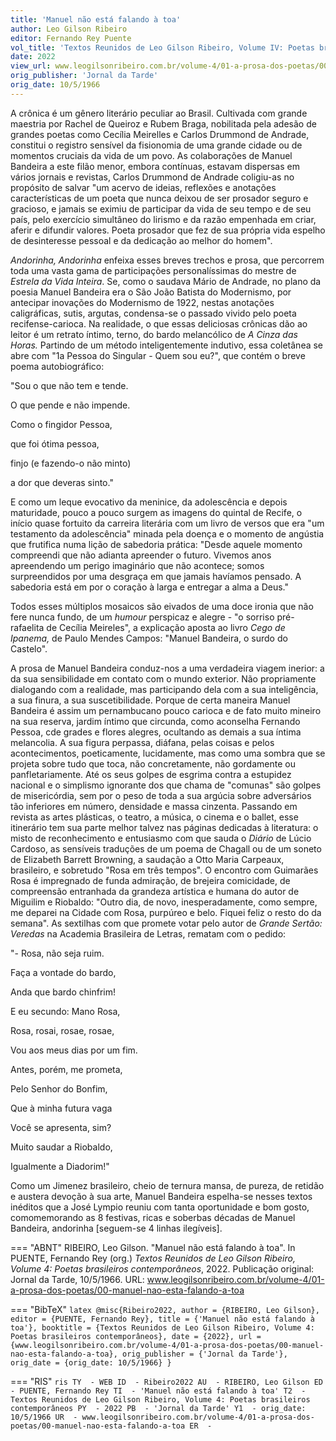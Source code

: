 ```yaml
---
title: 'Manuel não está falando à toa'
author: Leo Gilson Ribeiro
editor: Fernando Rey Puente
vol_title: 'Textos Reunidos de Leo Gilson Ribeiro, Volume IV: Poetas brasileiros contemporâneos'
date: 2022
view_url: www.leogilsonribeiro.com.br/volume-4/01-a-prosa-dos-poetas/00-manuel-nao-esta-falando-a-toa
orig_publisher: 'Jornal da Tarde'
orig_date: 10/5/1966
---
```


A crônica é um gênero literário peculiar ao Brasil. Cultivada com grande maestria por Rachel de Queiroz e Rubem Braga, nobilitada pela adesão de grandes poetas como Cecília Meirelles e Carlos Drummond de Andrade, constitui o registro sensível da fisionomia de uma grande cidade ou de momentos cruciais da vida de um povo. As colaborações de Manuel Bandeira a este filão menor, embora contínuas, estavam dispersas em vários jornais e revistas, Carlos Drummond de Andrade coligiu-as no propósito de salvar "um acervo de ideias, reflexões e anotações características de um poeta que nunca deixou de ser prosador seguro e gracioso, e jamais se eximiu de participar da vida de seu tempo e de seu país, pelo exercício simultâneo do lirismo e da razão empenhada em criar, aferir e difundir valores. Poeta prosador que fez de sua própria vida espelho de desinteresse pessoal e da dedicação ao melhor do homem".

*Andorinha, Andorinha* enfeixa esses breves trechos e prosa, que percorrem toda uma vasta gama de participações personalíssimas do mestre de *Estrela da Vida Inteira*. Se, como o saudava Mário de Andrade, no plano da poesia Manuel Bandeira era o São João Batista do Modernismo, por antecipar inovações do Modernismo de 1922, nestas anotações caligráficas, sutis, argutas, condensa-se o passado vivido pelo poeta recifense-carioca. Na realidade, o que essas deliciosas crônicas dão ao leitor é um retrato íntimo, terno, do bardo melancólico de *A Cinza das Horas.* Partindo de um método inteligentemente indutivo, essa coletânea se abre com "1a Pessoa do Singular - Quem sou eu?", que contém o breve poema autobiográfico:

"Sou o que não tem e tende.

O que pende e não impende.

Como o fingidor Pessoa,

que foi ótima pessoa,

finjo (e fazendo-o não minto)

a dor que deveras sinto."

E como um leque evocativo da meninice, da adolescência e depois maturidade, pouco a pouco surgem as imagens do quintal de Recife, o início quase fortuito da carreira literária com um livro de versos que era "um testamento da adolescência" minada pela doença e o momento de angústia que frutifica numa lição de sabedoria prática: "Desde aquele momento compreendi que não adianta apreender o futuro. Vivemos anos apreendendo um perigo imaginário que não acontece; somos surpreendidos por uma desgraça em que jamais havíamos pensado. A sabedoria está em por o coração à larga e entregar a alma a Deus."

Todos esses múltiplos mosaicos são eivados de uma doce ironia que não fere nunca fundo, de um *humour* perspicaz e alegre - "o sorriso pré-rafaelita de Cecília Meireles", a explicação aposta ao livro *Cego de Ipanema,* de Paulo Mendes Campos: "Manuel Bandeira, o surdo do Castelo".

A prosa de Manuel Bandeira conduz-nos a uma verdadeira viagem inerior: a da sua sensibilidade em contato com o mundo exterior. Não propriamente dialogando com a realidade, mas participando dela com a sua inteligência, a sua finura, a sua suscetibilidade. Porque de certa maneira Manuel Bandeira é assim um pernambucano pouco carioca e de fato muito mineiro na sua reserva, jardim íntimo que circunda, como aconselha Fernando Pessoa, cde grades e flores alegres, ocultando as demais a sua íntima melancolia. A sua figura perpassa, diáfana, pelas coisas e pelos acontecimentos, poeticamente, lucidamente, mas como uma sombra que se projeta sobre tudo que toca, não concretamente, não gordamente ou panfletariamente. Até os seus golpes de esgrima contra a estupidez nacional e o simplismo ignorante dos que chama de "comunas" são golpes de misericórdia, sem por o peso de toda a sua argúcia sobre adversários tão inferiores em número, densidade e massa cinzenta. Passando em revista as artes plásticas, o teatro, a música, o cinema e o ballet, esse itinerário tem sua parte melhor talvez nas páginas dedicadas à literatura: o misto de reconhecimento e entusiasmo com que sauda o *Diário* de Lúcio Cardoso, as sensíveis traduções de um poema de Chagall ou de um soneto de Elizabeth Barrett Browning, a saudação a Otto Maria Carpeaux, brasileiro, e sobretudo "Rosa em três tempos". O encontro com Guimarães Rosa é impregnado de funda admiração, de brejeira comicidade, de compreensão entranhada da grandeza artística e humana do autor de Miguilim e Riobaldo: "Outro dia, de novo, inesperadamente, como sempre, me deparei na Cidade com Rosa, purpúreo e belo. Fiquei feliz o resto do da semana". As sextilhas com que promete votar pelo autor de *Grande Sertão: Veredas* na Academia Brasileira de Letras, rematam com o pedido:

"- Rosa, não seja ruim.

Faça a vontade do bardo,

Anda que bardo chinfrim!

E eu secundo: Mano Rosa,

Rosa, rosai, rosae, rosae,

Vou aos meus dias por um fim.

Antes, porém, me prometa,

Pelo Senhor do Bonfim,

Que à minha futura vaga

Você se apresenta, sim?

Muito saudar a Riobaldo,

Igualmente a Diadorim!"

Como um Jimenez brasileiro, cheio de ternura mansa, de pureza, de retidão e austera devoção à sua arte, Manuel Bandeira espelha-se nesses textos inéditos que a José Lympio reuniu com tanta oportunidade e bom gosto, comomemorando as 8 festivas, ricas e soberbas décadas de Manuel Bandeira, andorinha \[seguem-se 4 linhas ilegíveis\].


=== "ABNT"
    RIBEIRO, Leo Gilson. "Manuel não está falando à toa". In PUENTE, Fernando Rey (org.) <em>Textos Reunidos de Leo Gilson Ribeiro, Volume 4: Poetas brasileiros contemporâneos</em>, 2022. Publicação original: Jornal da Tarde, 10/5/1966. URL: <a href="yml_view_url">www.leogilsonribeiro.com.br/volume-4/01-a-prosa-dos-poetas/00-manuel-nao-esta-falando-a-toa</a>

=== "BibTeX"
    ```latex
    @misc{Ribeiro2022,
    author = {RIBEIRO, Leo Gilson},
    editor = {PUENTE, Fernando Rey},
    title = {'Manuel não está falando à toa'},
    booktitle = {Textos Reunidos de Leo Gilson Ribeiro, Volume 4: Poetas brasileiros contemporâneos},
    date = {2022},
    url = {www.leogilsonribeiro.com.br/volume-4/01-a-prosa-dos-poetas/00-manuel-nao-esta-falando-a-toa},
    orig_publisher = {'Jornal da Tarde'},
    orig_date = {orig_date: 10/5/1966}
    }
    ```

=== "RIS"
    ```ris
    TY  - WEB
    ID  - Ribeiro2022
    AU  - RIBEIRO, Leo Gilson
    ED  - PUENTE, Fernando Rey
    TI  - 'Manuel não está falando à toa'
    T2  - Textos Reunidos de Leo Gilson Ribeiro, Volume 4: Poetas brasileiros contemporâneos
    PY  - 2022
    PB  - 'Jornal da Tarde'
    Y1  - orig_date: 10/5/1966
    UR  - www.leogilsonribeiro.com.br/volume-4/01-a-prosa-dos-poetas/00-manuel-nao-esta-falando-a-toa
    ER  - 
    ```
